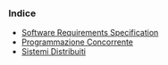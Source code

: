 ### Indice

- [Software Requirements Specification](./Software%20Requirements%20Specification.md)
- [Programmazione Concorrente](./Programmazione%20Concorrente.md)
- [Sistemi Distribuiti](./Sistemi%20Distribuiti.md)